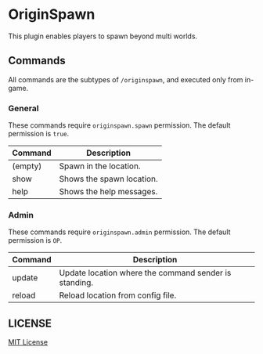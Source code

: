 # OriginSpawn

This plugin enables players to spawn beyond multi worlds.

## Commands

All commands are the subtypes of `/originspawn`, and executed only from in-game.

### General

These commands require `originspawn.spawn` permission. The default permission is `true`.

| Command | Description                                           |
|---------|-------------------------------------------------------|
| (empty) | Spawn in the location.                                |
| show    | Shows the spawn location.                             |
| help    | Shows the help messages.                              |

### Admin

These commands require `originspawn.admin` permission. The default permission is `OP`.

| Command | Description                                           | 
|---------|-------------------------------------------------------|
| update  | Update location where the command sender is standing. |
| reload  | Reload location from config file.                     |                     

## LICENSE

[MIT License](./LICENSE)
